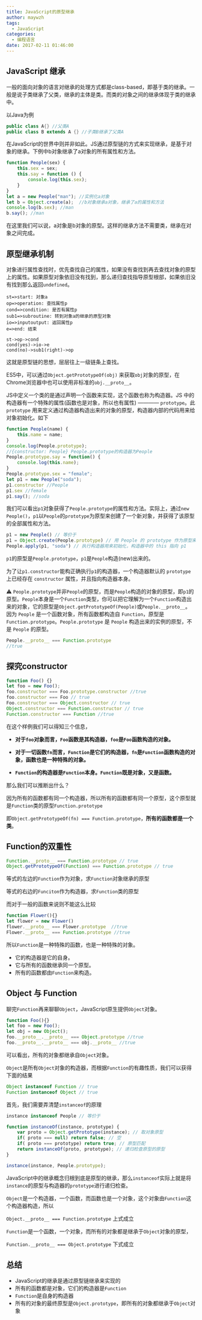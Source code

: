 ```yaml
---
title: JavaScript的原型继承
author: maywzh
tags:
  - JavaScript 
categories:
  - 编程语言
date: 2017-02-11 01:46:00
---
```

## JavaScript 继承

一般的面向对象的语言对继承的处理方式都是class-based，即基于类的继承。一般是说子类继承了父类，继承的主体是类。而类的对象之间的继承体现于类的继承中。

以Java为例

```java
public class A{} //父类A
public class B extends A {} //子类B继承了父类A
```

在JavaScript的世界中则并非如此。JS通过原型链的方式来实现继承，是基于对象的继承。下例中b对象继承了a对象的所有属性和方法。

<!--more-->

```JavaScript
function People(sex) {
    this.sex = sex;
    this.say = function () {
        console.log(this.sex);
    }
}
let a = new People("man"); //实例化a对象
let b = Object.create(a);  //b对象继承a对象，继承了a的属性和方法
console.log(b.sex); //man
b.say(); //man
```

在这里我们可以说，a对象是b对象的原型。这样的继承方法不需要类，继承在对象之间完成。



## 原型继承机制

对象进行属性查找时，优先查找自己的属性，如果没有查找到再去查找对象的原型上的属性。如果原型对象依旧没有找到，那么递归查找指导原型根部，如果依旧没有找到那么返回`undefined`。

```flow
st=>start: 对象a
op=>operation: 查找属性p
cond=>condition: 是否有属性p
sub1=>subroutine: 转到对象a的继承的原型对象
io=>inputoutput: 返回属性p
e=>end: 结束

st->op->cond
cond(yes)->io->e
cond(no)->sub1(right)->op
```

这就是原型链的思想，层层往上一级链条上查找。

ES5中，可以通过`Object.getPrototypeOf(obj)` 来获取`obj`对象的原型，在Chrome浏览器中也可以使用非标准的`obj.__proto__`。

JS中定义一个类的是通过声明一个函数来实现，这个函数也称为构造器。JS 中的构造器有一个特殊的属性(函数也是对象，所以也有属性) ———— `prototype`。此 `prototype` 用来定义通过构造器构造出来的对象的原型，构造器内部的代码用来给对象初始化。如下

```JavaScript
function People(name) {
    this.name = name;
}
console.log(People.prototype); 
//{constructor: People} People.prototype的构造器为People
People.prototype.say = function() {
    console.log(this.name);
}
People.prototype.sex = "female";
let p1 = new People("soda");
p1.constructor //People
p1.sex //female
p1.say(); //soda
```

我们可以看出`p1`对象获得了`People.prototype`的属性和方法。实际上，通过`new People()`，`p1`以`People`的`prototype`为原型来创建了一个新对象，并获得了该原型的全部属性和方法。

```JavaScript
p1 = new People() // 等价于
p1 = Object.create(People.prototype) // 用 People 的 prototype 作为原型来创建一个新对象
People.apply(p1, "soda") // 执行构造器用来初始化，构造器中的 this 指向 p1
```

`p1`的原型是`People.prototype`，`p1`是`People`构造(new)出来的。

为了让`p1.constructor`能构正确执行`p1`的构造器，一个构造器默认的 `prototype` 上已经存在 `constructor` 属性，并且指向构造器本身。

⚠️ `People.prototype`并非`People`的原型，而是`People`构造的对象的原型，即`p1`的原型。`People`本身是一个`Function`类型，你可以把它理解为一个`Function`构造出来的对象，它的原型是`Object.getPrototypeOf(People)`或`People.__proto__`。 因为 `People` 是一个函数对象，所有函数都构造自 `Function`，原型是 `Function.prototype`。`People.prototype` 是 `People` 构造出来的实例的原型，不是 `People` 的原型。

```JavaScript
People.__proto__ === Function.prototype
//true
```



## 探究constructor

```JavaScript
function Foo() {}
let foo = new Foo();
foo.constructor === Foo.prototype.constructor //true
foo.constructor === Foo // true
Foo.constructor === Object.constructor // true
Object.constructor === Function.constructor // true
Function.constructor === Function //true
```

在这个样例我们可以得知三个信息，

- **对于`foo`对象而言，`Foo`函数是其构造器，`foo`是`Foo`函数构造的对象。**

- **对于一切函数`fn`而言，`Function`是它们的构造器，`fn`是`Function`函数构造的对象，函数也是一种特殊的对象。**

- **`Function`的构造器是`Function`本身。`Function`既是对象，又是函数。**

那么我们可以推断出什么？

因为所有的函数都有同一个构造器，所以所有的函数都有同一个原型，这个原型就是`Function`类的原型`Function.prototype`

即`Object.getPrototypeOf(fn) === Function.prototype`，**所有的函数都是一个类**。



## Function的双重性

```JavaScript
Function.__proto__ === Function.prototype // true
Object.getPrototypeOf(Function) === Function.prototype // true
```

等式的左边的`Function`作为对象，求`Function`对象继承的原型

等式的右边的`Funciton`作为构造器，求`Function`类的原型

而对于一般的函数来说则不能这么比较

```JavaScript
function Flower(){}
let flower = new Flower()
flower.__proto__ === Flower.prototype  //true
Flower.__proto__ === Function.prototype //true
```

所以`Function`是一种特殊的函数，也是一种特殊的对象。

- 它的构造器是它的自身。
- 它与所有的函数继承同一个原型。
- 所有的函数都由`Function`来构造。



## Object 与 Function 

聊完`Function`再来聊聊`Object`，JavaScript原生提供`Object`对象。

```JavaScript
function Foo(){}
let foo = new Foo();
let obj = new Object();
foo.__proto__.__proto__ === Object.prototype //true
foo.__proto__.__proto__ === obj.__proto__ //true
```

可以看出，所有的对象都继承自`Object`对象。

`Object`是所有`Object`对象的构造器，而根据`Function`的有趣性质，我们可以获得下面的结果

```JavaScript
Object instanceof Function // true
Function instanceof Object // true
```

首先，我们需要弄清楚`instanceof`的原理

```JavaScript
instance instanceof People // 等价于

function instanceOf(instance, prototype) {
    var proto = Object.getPrototype(instance); // 取对象原型
    if( proto === null) return false; // 空
    if( proto === prototype) return true; // 原型匹配
    return instanceOf(proto, prototype); // 递归检查原型的原型
}

instance(instance, People.prototype);
```

JavaScript中的继承概念归根到底是原型的继承，那么`instanceof`实际上就是将`instance`的原型与构造器的`prototype`进行递归检查。

`Object`是一个构造器，一个函数，而函数也是一个对象，这个对象由`Function`这个构造器构造，所以

`Object.__proto__ === Function.prototype` 上式成立

 `Function`是一个函数，一个对象，而所有的对象都是继承于`Object`对象的原型，

`Function.__proto__ === Object.prototype` 下式成立



## 总结

- JavaScript的继承是通过原型链继承来实现的
- 所有的函数都是对象，它们的构造器是`Function`
- `Function`是自身的构造器
- 所有的对象的最终原型是`Object.prototype`，即所有的对象都继承于`Object`对象